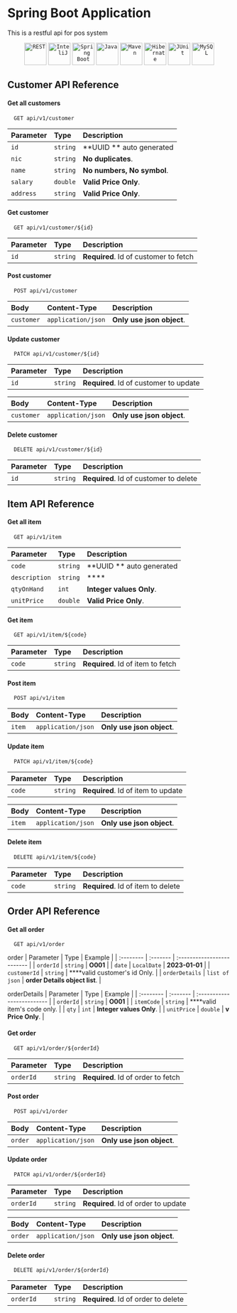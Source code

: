 
# Spring Boot Application

This is a restful api for pos system

<div align="center">
	<code><img width="50" src="https://user-images.githubusercontent.com/25181517/192107858-fe19f043-c502-4009-8c47-476fc89718ad.png" alt="REST" title="REST"/></code>
	<code><img width="50" src="https://user-images.githubusercontent.com/25181517/192108890-200809d1-439c-4e23-90d3-b090cf9a4eea.png" alt="InteliJ" title="InteliJ"/></code>
	<code><img width="50" src="https://user-images.githubusercontent.com/25181517/183891303-41f257f8-6b3d-487c-aa56-c497b880d0fb.png" alt="Spring Boot" title="Spring Boot"/></code>
	<code><img width="50" src="https://user-images.githubusercontent.com/25181517/117201156-9a724800-adec-11eb-9a9d-3cd0f67da4bc.png" alt="Java" title="Java"/></code>
	<code><img width="50" src="https://user-images.githubusercontent.com/25181517/117207242-07d5a700-adf4-11eb-975e-be04e62b984b.png" alt="Maven" title="Maven"/></code>
	<code><img width="50" src="https://user-images.githubusercontent.com/25181517/117207493-49665200-adf4-11eb-808e-a9c0fcc2a0a0.png" alt="Hibernate" title="Hibernate"/></code>
	<code><img width="50" src="https://user-images.githubusercontent.com/25181517/117533873-484d4480-afef-11eb-9fad-67c8605e3592.png" alt="JUnit" title="JUnit"/></code>
	<code><img width="50" src="https://user-images.githubusercontent.com/25181517/183896128-ec99105a-ec1a-4d85-b08b-1aa1620b2046.png" alt="MySQL" title="MySQL"/></code>
</div>

## Customer API Reference

#### Get all customers

```http
  GET api/v1/customer
```

| Parameter | Type     | Description                |
| :-------- | :------- | :------------------------- |
| `id` | `string` | **UUID ** auto generated |
| `nic` | `string` | **No duplicates**. |
| `name` | `string` | **No numbers, No symbol**. |
| `salary` | `double` | **Valid Price Only**. |
| `address` | `string` | **Valid Price Only**. |

#### Get customer

```http
  GET api/v1/customer/${id}
```

| Parameter | Type     | Description                       |
| :-------- | :------- | :-------------------------------- |
| `id`      | `string` | **Required**. Id of customer to fetch |

#### Post customer

```http
  POST api/v1/customer
```

| Body |      Content-Type     | Description        |
| :-------- | :-------------- | :-------------------|
| `customer`      | `application/json`| **Only use json object**.|

#### Update customer

```http
  PATCH api/v1/customer/${id}
```
| Parameter | Type     | Description                       |
| :-------- | :------- | :-------------------------------- |
| `id`      | `string` | **Required**. Id of customer to update |

| Body |      Content-Type     | Description        |
| :-------- | :-------------- | :-------------------|
| `customer`      | `application/json`| **Only use json object**.|

#### Delete customer

```http
  DELETE api/v1/customer/${id}
```
| Parameter | Type     | Description                       |
| :-------- | :------- | :-------------------------------- |
| `id`      | `string` | **Required**. Id of customer to delete |




## Item API Reference

#### Get all item

```http
  GET api/v1/item
```

| Parameter | Type     | Description                |
| :-------- | :------- | :------------------------- |
| `code` | `string` | **UUID ** auto generated |
| `description` | `string` | **** |
| `qtyOnHand` | `int` | **Integer values Only**. |
| `unitPrice` | `double` | **Valid Price Only**. |

#### Get item

```http
  GET api/v1/item/${code}
```

| Parameter | Type     | Description                       |
| :-------- | :------- | :-------------------------------- |
| `code`      | `string` | **Required**. Id of item to fetch |

#### Post item

```http
  POST api/v1/item
```

| Body |      Content-Type     | Description        |
| :-------- | :-------------- | :-------------------|
| `item`      | `application/json`| **Only use json object**.|

#### Update item

```http
  PATCH api/v1/item/${code}
```
| Parameter | Type     | Description                       |
| :-------- | :------- | :-------------------------------- |
| `code`      | `string` | **Required**. Id of item to update |

| Body |      Content-Type     | Description        |
| :-------- | :-------------- | :-------------------|
| `item`      | `application/json`| **Only use json object**.|

#### Delete item

```http
  DELETE api/v1/item/${code}
```
| Parameter | Type     | Description                       |
| :-------- | :------- | :-------------------------------- |
| `code`      | `string` | **Required**. Id of item to delete |




## Order API Reference

#### Get all order

```http
  GET api/v1/order
```
order
| Parameter | Type     | Example                |
| :-------- | :------- | :------------------------- |
| `orderId` | `string` | **O001** |
| `date` | `LocalDate` | **2023-01-01** |
| `customerId` | `string` | ****valid customer's id Only. |
| `orderDetails` | `list of json` | **order Details object list**. |

orderDetails
| Parameter | Type     | Example                |
| :-------- | :------- | :------------------------- |
| `orderId` | `string` | **O001** |
| `itemCode` | `string` | ****valid item's code only. |
| `qty` | `int` | **Integer values Only**. |
| `unitPrice` | `double` | **v Price Only**. |

#### Get order

```http
  GET api/v1/order/${orderId}
```

| Parameter | Type     | Description                       |
| :-------- | :------- | :-------------------------------- |
| `orderId`      | `string` | **Required**. Id of order to fetch |

#### Post order

```http
  POST api/v1/order
```

| Body |      Content-Type     | Description        |
| :-------- | :-------------- | :-------------------|
| `order`      | `application/json`| **Only use json object**.|

#### Update order

```http
  PATCH api/v1/order/${orderId}
```
| Parameter | Type     | Description                       |
| :-------- | :------- | :-------------------------------- |
| `orderId`      | `string` | **Required**. Id of order to update |

| Body |      Content-Type     | Description        |
| :-------- | :-------------- | :-------------------|
| `order`      | `application/json`| **Only use json object**.|

#### Delete order

```http
  DELETE api/v1/order/${orderId}
```
| Parameter | Type     | Description                       |
| :-------- | :------- | :-------------------------------- |
| `orderId`      | `string` | **Required**. Id of order to delete |



